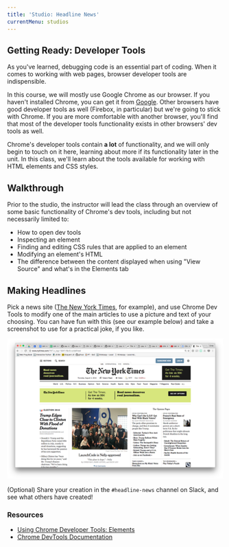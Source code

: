 ```yaml
---
title: 'Studio: Headline News'
currentMenu: studios
---
```


## Getting Ready: Developer Tools

As you've learned, debugging code is an essential part of coding. When it comes to working with web pages, browser developer tools are indispensible.

In this course, we will mostly use Google Chrome as our browser. If you haven't installed Chrome, you can get it from [Google](https://www.google.com/chrome/browser/desktop/). Other browsers have good developer tools as well (Firebox, in particular) but we're going to stick with Chrome. If you are more comfortable with another browser, you'll find that most of the developer tools functionality exists in other browsers' dev tools as well.

Chrome's developer tools contain **a lot** of functionality, and we will only begin to touch on it here, learning about more if its functionality later in the unit. In this class, we'll learn about the tools available for working with HTML elements and CSS styles.

## Walkthrough

Prior to the studio, the instructor will lead the class through an overview of some basic functionality of Chrome's dev tools, including but not necessarily limited to:
- How to open dev tools
- Inspecting an element
- Finding and editing CSS rules that are applied to an element
- Modifying an element's HTML
- The difference between the content displayed when using "View Source" and what's in the Elements tab

## Making Headlines

Pick a news site ([The New York Times](http://www.nytimes.com/), for example), and use Chrome Dev Tools to modify one of the main articles to use a picture and text of your choosing. You can have fun with this (see our example below) and take a screenshot to use for a practical joke, if you like.

![Nelly / LC in NYT](lc-nelly-nyt.png)

(Optional) Share your creation in the `#headline-news` channel on Slack, and see what others have created!

### Resources

* [Using Chrome Developer Tools: Elements](https://www.youtube.com/watch?v=nV9PLPFTnkE)
* [Chrome DevTools Documentation](https://developers.google.com/web/tools/chrome-devtools/)
